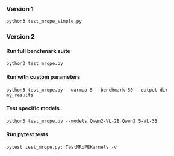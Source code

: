 
### Version 1
`python3 test_mrope_simple.py`

### Version 2
#### Run full benchmark suite
`python3 test_mrope.py`

#### Run with custom parameters
`python3 test_mrope.py --warmup 5 --benchmark 50 --output-dir my_results`

#### Test specific models
`python3 test_mrope.py --models Qwen2-VL-2B Qwen2.5-VL-3B`

#### Run pytest tests
`pytest test_mrope.py::TestMRoPEKernels -v`